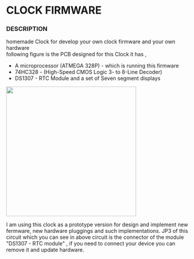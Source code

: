 # CLOCK FIRMWARE

### DESCRIPTION
homemade Clock for develop your own clock firmware and your own hardware <br>
following figure is the PCB designed for this Clock
it has ,<br>
* A microprocessor (ATMEGA 328P) - which is running this firmware
* 74HC328 - (High-Speed CMOS Logic 3- to 8-Line Decoder)
* DS1307 - RTC Module
	and a set of Seven segment displays <br>
<img src = "pcb.png" height = "350" >

I am using this clock as a prototype version for design and implement new fermware, new hardware pluggings and such implementations.
JP3 of this circuit which you can see in above circuit is the connector of the module "DS1307 - RTC module" , if you need to connect your device you can remove it and update hardware.
